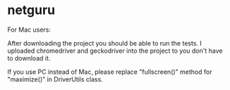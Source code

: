 # netguru
For Mac users:

After downloading the project you should be able to run the tests.
I uploaded chromedriver and geckodriver into the project to you don't have to download it.


If you use PC instead of Mac, please replace "fullscreen()" method for "maximize()" in DriverUtils class.
